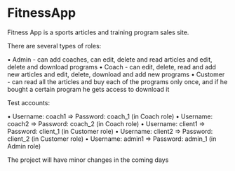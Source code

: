 # FitnessApp
Fitness App is a sports articles and training program sales site.

There are several types of roles:

 •	Admin - can add coaches, can edit, delete and read articles and edit, delete and download programs
 •	Coach - can edit, delete, read and add new articles and edit, delete, download and add new programs
 •	Customer - can read all the articles and buy each of the programs only once, and if he bought a certain program he gets access to download it

Test accounts:

 •	Username: coach1 => Password: coach_1 (in Coach role)
 •	Username: coach2 => Password: coach_2 (in Coach role)
 •	Username: client1 => Password: client_1 (in Customer role)
 •	Username: client2 => Password: client_2 (in Customer role)
 •	Username: admin1 => Password: admin_1 (in Admin role)

Тhe project will have minor changes in the coming days

